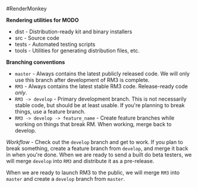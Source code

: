 #RenderMonkey

**Rendering utilities for MODO**

- dist - Distribution-ready kit and binary installers
- src - Source code
- tests - Automated testing scripts
- tools - Utilities for generating distribution files, etc.

**Branching conventions**
- `master` - Always contains the latest publicly released code. We will only use this branch after development of RM3 is complete.
- `RM3` - Always contains the latest stable RM3 code. Release-ready code _only_.
- `RM3 -> develop` - Primary development branch. This is not necessarily stable code, but should be at least usable. If you're planning to break things, use a feature branch.
- `RM3 -> develop -> feature_name` - Create feature branches while working on things that break RM. When working, merge back to develop.

*Workflow* - Check out the `develop` branch and get to work. If you plan to break something, create a feature branch from `develop`, and merge it back in when you're done. When we are ready to send a built do beta testers, we will merge `develop` into `RM3` and distribute it as a pre-release.

When we are ready to launch RM3 to the public, we will merge `RM3` into `master` and create a `develop` branch from `master`.
